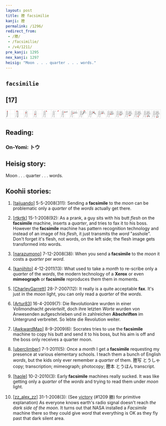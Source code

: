 ```yaml
---
layout: post
title: 謄 facsimilie
kanji: 謄
permalink: /1296/
redirect_from:
 - /謄/
 - /facsimilie/
 - /v4/1211/
pre_kanji: 1295
nex_kanji: 1297
heisig: "Moon . . . quarter . . . words."
---
```


## `facsimilie`

## [17]

<div class="stroke"><img src="../images/E8AC84.png" /></div>

## Reading:

### On-Yomi: トウ

## Heisig story:

Moon . . . quarter . . . words.

## Koohii stories:

1) [<a href="http://kanji.koohii.com/profile/taijuando">taijuando</a>] 5-5-2008(311): Sending a<strong> facsimile</strong> to the <em>moon</em> can be problematic only a <em>quarter</em> of the <em>words</em> actually get there.

2) [<a href="http://kanji.koohii.com/profile/rtkrtk">rtkrtk</a>] 15-1-2008(92): As a prank, a guy sits with his butt <em>flesh</em> on the<strong> facsimile</strong> machine, inserts a <em>quarter</em>, and tries to fax it to his boss. However the<strong> facsimile</strong> machine has pattern recognition technology and instead of an image of his <em>flesh</em>, it just transmits the <em>word</em> &quot;asshole&quot;. Don&#039;t forget it&#039;s flesh, not words, on the left side; the flesh image gets transformed into words.

3) [<a href="http://kanji.koohii.com/profile/narazumono">narazumono</a>] 7-12-2008(38): When you send a<strong> facsimile</strong> to the <em>moon</em> it costs a <em>quarter</em> per <em>word</em>.

4) [<a href="http://kanji.koohii.com/profile/kanjihito">kanjihito</a>] 4-12-2011(13): What used to take a <em>month</em> to re-scribe only a <em>quarter</em> of the <em>words</em>, the modern technology of a <strong>Xerox</strong> or even <strong>mimeograph</strong> or<strong> facsimile</strong> reproduces them them in moments.

5) [<a href="http://kanji.koohii.com/profile/CharleyGarrett">CharleyGarrett</a>] 28-7-2007(12): It really is a quite acceptable <strong>fax</strong>. It&#039;s just in the <em>moon</em> light, you can only read a <em>quarter</em> of the <em>words</em>.

6) [<a href="http://kanji.koohii.com/profile/Artur83">Artur83</a>] 16-4-2009(7): Die Revolutionäre wurden in einer Voll<em>mond</em>nacht <em>gevierteilt</em>, doch ihre letzten <em>Worte</em> wurden von Anwesenden aufgeschrieben und in zahlreichen <strong>Abschriften</strong> im Untergrund verbreitet. So lebte die Revolution weiter.

7) [<a href="http://kanji.koohii.com/profile/AwkwardMap">AwkwardMap</a>] 8-9-2009(6): Socrates tries to use the<strong> facsimile</strong> machine to copy his butt and send it to his boss, but his aim is off and the boss only receives a quarter moon.

8) [<a href="http://kanji.koohii.com/profile/uberclimber">uberclimber</a>] 7-1-2011(5): Once a <em>month</em> I get a<strong> facsimile</strong> requesting my presence at various elementary schools. I teach them a bunch of English <em>words</em>, but the kids only ever remember a <em>quarter</em> of them. 謄写 とうしゃ copy; transcription; mimeograph; photocopy; 謄本 とうほん transcript.

9) [<a href="http://kanji.koohii.com/profile/haole">haole</a>] 10-2-2010(3): Early<strong> facsimile</strong> machines really sucked. It was like getting only a <em>quarter</em> of the <em>words</em> and trying to read them under <em>moon</em> light.

10) [<a href="http://kanji.koohii.com/profile/zz_alex_zz">zz_alex_zz</a>] 31-1-2008(3): (See <a href="../v4/1209">victory</a> (#1209 勝) for primitive explanation) As everyone knows earth&#039;s radio signal doesn&#039;t reach <em>the dark side of the moon</em>. It turns out that NASA installed a <em>Facsimile</em> machine there so they could give <em>word</em> that everything is OK as they fly past that dark silent area.
